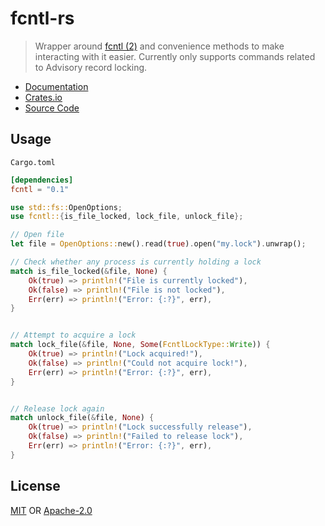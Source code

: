 # fcntl-rs

> Wrapper around [fcntl (2)](https://www.man7.org/linux/man-pages/man2/fcntl.2.html) and convenience methods to make
> interacting with it easier. Currently only supports commands related to Advisory record locking.

- [Documentation](https://docs.rs/fcntl)
- [Crates.io](https://crates.io/crates/fcntl)
- [Source Code](https://gitlab.com/BafDyce/fcntl-rs)

## Usage

`Cargo.toml`

```toml
[dependencies]
fcntl = "0.1"
```

```rust
use std::fs::OpenOptions;
use fcntl::{is_file_locked, lock_file, unlock_file};

// Open file
let file = OpenOptions::new().read(true).open("my.lock").unwrap();

// Check whether any process is currently holding a lock
match is_file_locked(&file, None) {
    Ok(true) => println!("File is currently locked"),
    Ok(false) => println!("File is not locked"),
    Err(err) => println!("Error: {:?}", err),
}


// Attempt to acquire a lock
match lock_file(&file, None, Some(FcntlLockType::Write)) {
    Ok(true) => println!("Lock acquired!"),
    Ok(false) => println!("Could not acquire lock!"),
    Err(err) => println!("Error: {:?}", err),
}


// Release lock again
match unlock_file(&file, None) {
    Ok(true) => println!("Lock successfully release"),
    Ok(false) => println!("Failed to release lock"),
    Err(err) => println!("Error: {:?}", err),
}
```

## License

[MIT](./LICENSE-MIT) OR [Apache-2.0](./LICENSE-APACHE)
